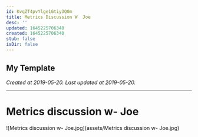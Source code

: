 ```yaml
---
id: KvqZT4pvYlge1Gtiy3Q0m
title: Metrics Discussion W  Joe
desc: ''
updated: 1645225706340
created: 1645225706340
stub: false
isDir: false
---
```

My Template
---

_Created at 2019-05-20._
_Last updated at 2019-05-20._




---

# Metrics discussion w- Joe


![Metrics discussion w- Joe.jpg](assets/Metrics discussion w- Joe.jpg)


